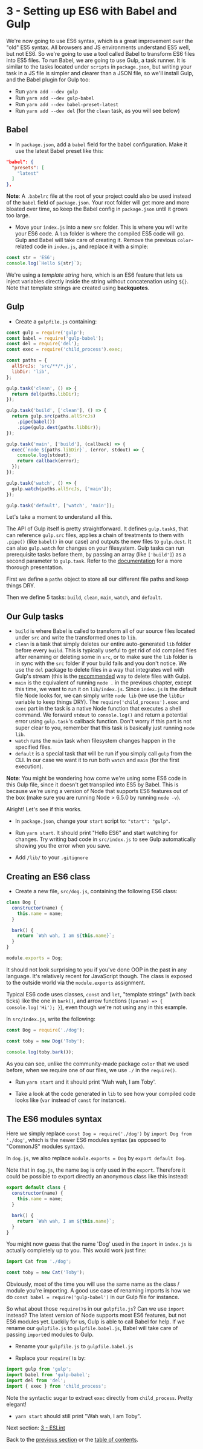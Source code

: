 # 3 - Setting up ES6 with Babel and Gulp

We're now going to use ES6 syntax, which is a great improvement over the "old" ES5 syntax. All browsers and JS environments understand ES5 well, but not ES6. So we're going to use a tool called Babel to transform ES6 files into ES5 files. To run Babel, we are going to use Gulp, a task runner. It is similar to the tasks located under `scripts` in `package.json`, but writing your task in a JS file is simpler and clearer than a JSON file, so we'll install Gulp, and the Babel plugin for Gulp too:

- Run `yarn add --dev gulp`
- Run `yarn add --dev gulp-babel`
- Run `yarn add --dev babel-preset-latest`
- Run `yarn add --dev del` (for the `clean` task, as you will see below)

## Babel

- In `package.json`, add a `babel` field for the babel configuration. Make it use the latest Babel preset like this:

```json
"babel": {
  "presets": [
    "latest"
  ]
},
```

**Note**: A `.babelrc` file at the root of your project could also be used instead of the `babel` field of `package.json`. Your root folder will get more and more bloated over time, so keep the Babel config in `package.json` until it grows too large.

- Move your `index.js` into a new `src` folder. This is where you will write your ES6 code. A `lib` folder is where the compiled ES5 code will go. Gulp and Babel will take care of creating it. Remove the previous `color`-related code in `index.js`, and replace it with a simple:

```javascript
const str = 'ES6';
console.log(`Hello ${str}`);
```

We're using a *template string* here, which is an ES6 feature that lets us inject variables directly inside the string without concatenation using `${}`. Note that template strings are created using **backquotes**.

## Gulp

- Create a `gulpfile.js` containing:

```javascript
const gulp = require('gulp');
const babel = require('gulp-babel');
const del = require('del');
const exec = require('child_process').exec;

const paths = {
  allSrcJs: 'src/**/*.js',
  libDir: 'lib',
};

gulp.task('clean', () => {
  return del(paths.libDir);
});

gulp.task('build', ['clean'], () => {
  return gulp.src(paths.allSrcJs)
    .pipe(babel())
    .pipe(gulp.dest(paths.libDir));
});

gulp.task('main', ['build'], (callback) => {
  exec(`node ${paths.libDir}`, (error, stdout) => {
    console.log(stdout);
    return callback(error);
  });
});

gulp.task('watch', () => {
  gulp.watch(paths.allSrcJs, ['main']);
});

gulp.task('default', ['watch', 'main']);

```

Let's take a moment to understand all this.

The API of Gulp itself is pretty straightforward. It defines `gulp.task`s, that can reference `gulp.src` files, applies a chain of treatments to them with `.pipe()` (like `babel()` in our case) and outputs the new files to `gulp.dest`. It can also `gulp.watch` for changes on your filesystem. Gulp tasks can run prerequisite tasks before them, by passing an array (like `['build']`) as a second parameter to `gulp.task`. Refer to the [documentation](https://github.com/gulpjs/gulp) for a more thorough presentation.

First we define a `paths` object to store all our different file paths and keep things DRY.

Then we define 5 tasks: `build`, `clean`, `main`, `watch`, and `default`.

## Our Gulp tasks

- `build` is where Babel is called to transform all of our source files located under `src` and write the transformed ones to `lib`.
- `clean` is a task that simply deletes our entire auto-generated `lib` folder before every `build`. This is typically useful to get rid of old compiled files after renaming or deleting some in `src`, or to make sure the `lib` folder is in sync with the `src` folder if your build fails and you don't notice. We use the `del` package to delete files in a way that integrates well with Gulp's stream (this is the [recommended](https://github.com/gulpjs/gulp/blob/master/docs/recipes/delete-files-folder.md) way to delete files with Gulp).
- `main` is the equivalent of running `node .` in the previous chapter, except this time, we want to run it on `lib/index.js`. Since `index.js` is the default file Node looks for, we can simply write `node lib` (we use the `libDir` variable to keep things DRY). The `require('child_process').exec` and `exec` part in the task is a native Node function that executes a shell command. We forward `stdout` to `console.log()` and return a potential error using `gulp.task`'s callback function. Don't worry if this part is not super clear to you, remember that this task is basically just running `node lib`.
- `watch` runs the `main` task when filesystem changes happen in the specified files.
- `default` is a special task that will be run if you simply call `gulp` from the CLI. In our case we want it to run both `watch` and `main` (for the first execution).

**Note**: You might be wondering how come we're using some ES6 code in this Gulp file, since it doesn't get transpiled into ES5 by Babel. This is because we're using a version of Node that supports ES6 features out of the box (make sure you are running Node > 6.5.0 by running `node -v`).

Alright! Let's see if this works.

- In `package.json`, change your `start` script to: `"start": "gulp"`.
- Run `yarn start`. It should print "Hello ES6" and start watching for changes. Try writing bad code in `src/index.js` to see Gulp automatically showing you the error when you save.

- Add `/lib/` to your `.gitignore`

## Creating an ES6 class

- Create a new file, `src/dog.js`, containing the following ES6 class:

```javascript
class Dog {
  constructor(name) {
    this.name = name;
  }

  bark() {
    return `Wah wah, I am ${this.name}`;
  }
}

module.exports = Dog;
```

It should not look surprising to you if you've done OOP in the past in any language. It's relatively recent for JavaScript though. The class is exposed to the outside world via the `module.exports` assignment.

Typical ES6 code uses classes, `const` and `let`, "template strings" (with back ticks) like the one in `bark()`, and arrow functions (`(param) => { console.log('Hi'); }`), even though we're not using any in this example.

In `src/index.js`, write the following:

```javascript
const Dog = require('./dog');

const toby = new Dog('Toby');

console.log(toby.bark());
```

As you can see, unlike the community-made package `color` that we used before, when we require one of our files, we use `./` in the `require()`.

- Run `yarn start` and it should print 'Wah wah, I am Toby'.

- Take a look at the code generated in `lib` to see how your compiled code looks like (`var` instead of `const` for instance).

## The ES6 modules syntax

Here we simply replace `const Dog = require('./dog')` by `import Dog from './dog'`, which is the newer ES6 modules syntax (as opposed to "CommonJS" modules syntax).

In `dog.js`, we also replace `module.exports = Dog` by `export default Dog`.

Note that in `dog.js`, the name `Dog` is only used in the `export`. Therefore it could be possible to export directly an anonymous class like this instead:

```javascript
export default class {
  constructor(name) {
    this.name = name;
  }

  bark() {
    return `Wah wah, I am ${this.name}`;
  }
}
```

You might now guess that the name 'Dog' used in the `import` in `index.js` is actually completely up to you. This would work just fine:

```javascript
import Cat from './dog';

const toby = new Cat('Toby');
```

Obviously, most of the time you will use the same name as the class / module you're importing. A good use case of renaming imports is how we do `const babel = require('gulp-babel')` in our Gulp file for instance.

So what about those `require()`s in our `gulpfile.js`? Can we use `import` instead? The latest version of Node supports most ES6 features, but not ES6 modules yet. Luckily for us, Gulp is able to call Babel for help. If we rename our `gulpfile.js` to `gulpfile.babel.js`, Babel will take care of passing `import`ed modules to Gulp.

- Rename your `gulpfile.js` to `gulpfile.babel.js`

- Replace your `require()`s by:

```javascript
import gulp from 'gulp';
import babel from 'gulp-babel';
import del from 'del';
import { exec } from 'child_process';
```

Note the syntactic sugar to extract `exec` directly from `child_process`. Pretty elegant!

- `yarn start` should still print "Wah wah, I am Toby".

Next section: [3 - ESLint](/tutorial/3-eslint)

Back to the [previous section](/tutorial/1-node-npm-yarn-package-json) or the [table of contents](https://github.com/verekia/js-stack-from-scratch).
